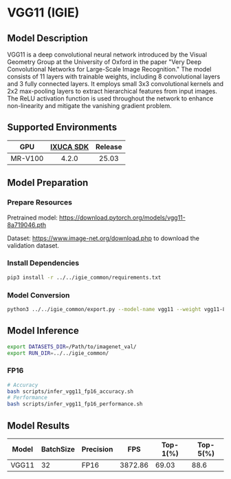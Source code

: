 # VGG11 (IGIE)

## Model Description

VGG11 is a deep convolutional neural network introduced by the Visual Geometry Group at the University of Oxford in the paper "Very Deep Convolutional Networks for Large-Scale Image Recognition." The model consists of 11 layers with trainable weights, including 8 convolutional layers and 3 fully connected layers. It employs small 3x3 convolutional kernels and 2x2 max-pooling layers to extract hierarchical features from input images. The ReLU activation function is used throughout the network to enhance non-linearity and mitigate the vanishing gradient problem.

## Supported Environments

| GPU    | [IXUCA SDK](https://gitee.com/deep-spark/deepspark#%E5%A4%A9%E6%95%B0%E6%99%BA%E7%AE%97%E8%BD%AF%E4%BB%B6%E6%A0%88-ixuca) | Release |
| :----: | :----: | :----: |
| MR-V100 | 4.2.0     |  25.03  |

## Model Preparation

### Prepare Resources

Pretrained model: <https://download.pytorch.org/models/vgg11-8a719046.pth>

Dataset: <https://www.image-net.org/download.php> to download the validation dataset.

### Install Dependencies

```bash
pip3 install -r ../../igie_common/requirements.txt
```

### Model Conversion

```bash
python3 ../../igie_common/export.py --model-name vgg11 --weight vgg11-8a719046.pth --output vgg11.onnx
```

## Model Inference

```bash
export DATASETS_DIR=/Path/to/imagenet_val/
export RUN_DIR=../../igie_common/
```

### FP16

```bash
# Accuracy
bash scripts/infer_vgg11_fp16_accuracy.sh
# Performance
bash scripts/infer_vgg11_fp16_performance.sh
```

## Model Results

| Model | BatchSize | Precision | FPS     | Top-1(%) | Top-5(%) |
|-------|-----------|-----------|---------|----------|----------|
| VGG11 | 32        | FP16      | 3872.86 | 69.03    | 88.6     |
